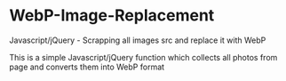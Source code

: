 # WebP-Image-Replacement
Javascript/jQuery - Scrapping all images src and replace it with WebP

This is a simple Javascript/jQuery function which collects all photos from page and converts them into WebP format

